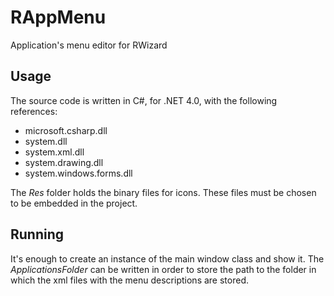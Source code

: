 RAppMenu
========

Application's menu editor for RWizard

Usage
-----

The source code is written in C#, for .NET 4.0, with the following references:


- microsoft.csharp.dll
- system.dll
- system.xml.dll
- system.drawing.dll
- system.windows.forms.dll


The *Res* folder holds the binary files for icons. These files must be chosen to be embedded in the project.

Running
-------

It's enough to create an instance of the main window class and show it.
The *ApplicationsFolder* can be written in order to store the path to the folder in which the xml files with the menu descriptions are stored.
